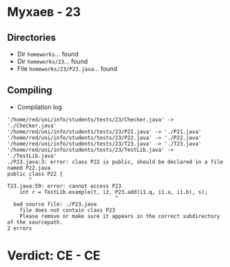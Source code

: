 # Мухаев - 23
## Directories
- Dir `homeworks`... found
- Dir `homeworks/23`... found
- File `homeworks/23/P23.java`... found
## Compiling
- Compilation log
```
'/home/red/uni/info/students/tests/23/Checker.java' -> './Checker.java'
'/home/red/uni/info/students/tests/23/P21.java' -> './P21.java'
'/home/red/uni/info/students/tests/23/P22.java' -> './P22.java'
'/home/red/uni/info/students/tests/23/T23.java' -> './T23.java'
'/home/red/uni/info/students/tests/23/TestLib.java' -> './TestLib.java'
./P23.java:3: error: class P22 is public, should be declared in a file named P22.java
public class P22 {
       ^
T23.java:59: error: cannot access P23
    int r = TestLib.example(t, i2, P23.add(i1.q, i1.a, i1.b), s);
                                   ^
  bad source file: ./P23.java
    file does not contain class P23
    Please remove or make sure it appears in the correct subdirectory of the sourcepath.
2 errors

```
# Verdict: **CE** - CE
